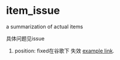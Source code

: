 # item_issue
a summarization of actual items

具体问题见issue
1. position: fixed在谷歌下 失效 [example link](http://example.com/).
